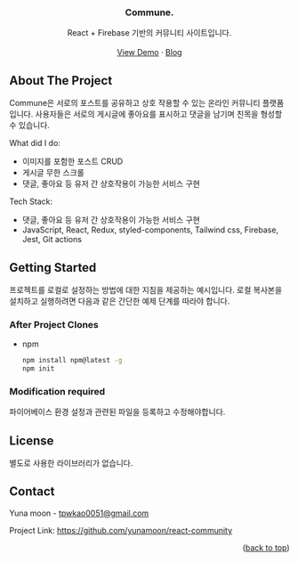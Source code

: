 

<div align="center">
  <h3 align="center">Commune.</h3>

  <p align="center">
    React + Firebase 기반의 커뮤니티 사이트입니다.
    <br />
    <br />
    <a href="https://hh99-ac7ee.web.app/auth">View Demo</a>
    ·
    <a href="https://moonyuna.tistory.com/category/Moon%F0%9F%8C%95%20%ED%94%84%EB%A1%9C%EC%A0%9D%ED%8A%B8/React-community">Blog</a>
  </p>
</div>


<!-- ABOUT THE PROJECT -->
## About The Project

Commune은 서로의 포스트를 공유하고 상호 작용할 수 있는 온라인 커뮤니티 플랫폼입니다. 사용자들은 서로의 게시글에 좋아요를 표시하고 댓글을 남기며 친목을 형성할 수 있습니다.

What did I do:
* 이미지를 포함한 포스트 CRUD
* 게시글 무한 스크롤
* 댓글, 좋아요 등 유저 간 상호작용이 가능한 서비스 구현

Tech Stack:
* 댓글, 좋아요 등 유저 간 상호작용이 가능한 서비스 구현
* JavaScript, React, Redux, styled-components, Tailwind css, Firebase, Jest, Git actions


<!-- GETTING STARTED -->
## Getting Started

프로젝트를 로컬로 설정하는 방법에 대한 지침을 제공하는 예시입니다. 로컬 복사본을 설치하고 실행하려면 다음과 같은 간단한 예제 단계를 따라야 합니다.

### After Project Clones

* npm
  ```sh
  npm install npm@latest -g
  npm init
  ```

### Modification required

파이어베이스 환경 설정과 관련된 파일을 등록하고 수정해야합니다.


<!-- LICENSE -->
## License

별도로 사용한 라이브러리가 없습니다.


<!-- CONTACT -->
## Contact

Yuna moon - tpwkao0051@gmail.com

Project Link: https://github.com/yunamoon/react-community

<p align="right">(<a href="#readme-top">back to top</a>)</p>



